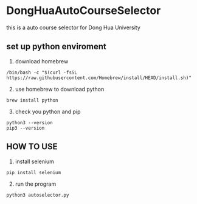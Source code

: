 # DongHuaAutoCourseSelector
this is a auto course selector for Dong Hua University
##  set up python enviroment
1.  download homebrew
```
/bin/bash -c "$(curl -fsSL https://raw.githubusercontent.com/Homebrew/install/HEAD/install.sh)"
```
2.  use homebrew to download python
```
brew install python
```
3.  check you python and pip
```
python3 --version
pip3 --version
```

##  HOW TO USE
1.  install selenium
```
pip install selenium
```
2.  run the program
```
python3 autoselector.py
```
